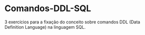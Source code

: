 # Comandos-DDL-SQL
3 exercícios para a fixação do conceito sobre comandos DDL (Data Definition Language) na linguagem SQL.
